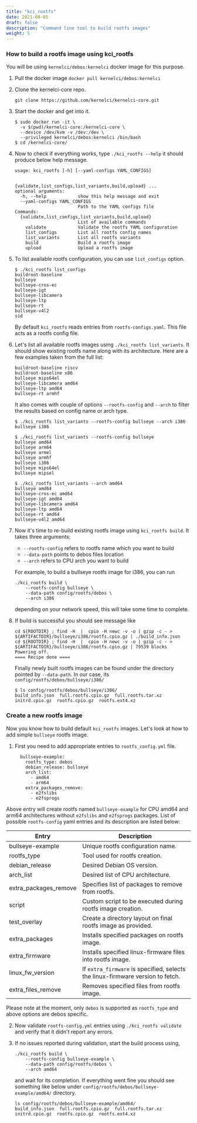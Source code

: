 ```yaml
---
title: "kci_rootfs"
date: 2021-08-05
draft: false
description: "Command line tool to build rootfs images"
weight: 5
---
```


### How to build a rootfs image using kci_rootfs

You will be using `kernelci/debos:kernelci` docker image for this purpose.

1. Pull the docker image `docker pull kernelci/debos:kernelci`

2. Clone the kernelci-core repo.

    ```
    git clone https://github.com/kernelci/kernelci-core.git
    ```
3. Start the docker and get into it.

   ```
   $ sudo docker run -it \
     -v $(pwd)/kernelci-core:/kernelci-core \
     --device /dev/kvm -v /dev:/dev \
     --privileged kernelci/debos:kernelci /bin/bash
   $ cd /kernelci-core/
   ```

4. Now to check if everything works, type `./kci_rootfs --help` it should
   produce below help message.

    ```
    usage: kci_rootfs [-h] [--yaml-configs YAML_CONFIGS]

                      {validate,list_configs,list_variants,build,upload} ...
    optional arguments:
      -h, --help            show this help message and exit
      --yaml-configs YAML_CONFIGS
                            Path to the YAML configs file
    Commands:
      {validate,list_configs,list_variants,build,upload}
                            List of available commands
        validate            Validate the rootfs YAML configuration
        list_configs        List all rootfs config names
        list_variants       List all rootfs variants
        build               Build a rootfs image
        upload              Upload a rootfs image
    ```
5. To list available rootfs configuration, you can use `list_configs` option.

    ```
    $ ./kci_rootfs list_configs
    buildroot-baseline
    bullseye
    bullseye-cros-ec
    bullseye-igt
    bullseye-libcamera
    bullseye-ltp
    bullseye-rt
    bullseye-v4l2
    sid
    ```

   By default `kci_rootfs` reads entries from `rootfs-configs.yaml`. This file
   acts as a rootfs config file.

6. Let's list all available rootfs images using `./kci_rootfs
   list_variants`. It should show existing rootfs name along with its
   architecture.  Here are a few examples taken from the full list:

    ```
    buildroot-baseline riscv
    buildroot-baseline x86
    bullseye mips64el
    bullseye-libcamera amd64
    bullseye-ltp amd64
    bullseye-rt armhf
    ```

    It also comes with couple of options `--rootfs-config` and `--arch` to
    filter the results based on config name or arch type.

    ```
    $ ./kci_rootfs list_variants --rootfs-config bullseye --arch i386
    bullseye i386

    $ ./kci_rootfs list_variants --rootfs-config bullseye
    bullseye amd64
    bullseye arm64
    bullseye armel
    bullseye armhf
    bullseye i386
    bullseye mips64el
    bullseye mipsel

    $ ./kci_rootfs list_variants --arch amd64
    bullseye amd64
    bullseye-cros-ec amd64
    bullseye-igt amd64
    bullseye-libcamera amd64
    bullseye-ltp amd64
    bullseye-rt amd64
    bullseye-v4l2 amd64
    ```

7. Now it's time to re-build existing rootfs image using `kci_rootfs build`. It
   takes three arguments:
    * `--rootfs-config` refers to rootfs name which you want to build
    * `--data-path` points to debos files location
    * `--arch` refers to CPU arch you want to build

    For example, to build a bullseye rootfs image for i386, you can run
    ```
    ./kci_rootfs build \
        --rootfs-config bullseye \
        --data-path config/rootfs/debos \
        --arch i386
    ```

   depending on your network speed, this will take some time to complete.

8. If build is successful you should see message like

    ```
    cd ${ROOTDIR} ; find -H  |  cpio -H newc -v -o | gzip -c - > ${ARTIFACTDIR}/bullseye/i386/rootfs.cpio.gz | ./build_info.json
    cd ${ROOTDIR} ; find -H  |  cpio -H newc -v -o | gzip -c - > ${ARTIFACTDIR}/bullseye/i386/rootfs.cpio.gz | 79539 blocks
    Powering off.
    ==== Recipe done ====
    ```
    Finally newly built rootfs images can be found under the directory pointed by `--data-path`. In our case, its `config/rootfs/debos/bullseye/i386/`

    ```
    $ ls config/rootfs/debos/bullseye/i386/
    build_info.json  full.rootfs.cpio.gz  full.rootfs.tar.xz  initrd.cpio.gz  rootfs.cpio.gz  rootfs.ext4.xz
    ```

### Create a new rootfs image

Now you know how to build default `kci_rootfs` images. Let's look at how to add simple `bullseye` rootfs image.

1. First you need to add appropriate entries to `rootfs_config.yml` file.

    ```
      bullseye-example:
        rootfs_type: debos
        debian_release: bullseye
        arch_list:
          - amd64
          - arm64
        extra_packages_remove:
          - e2fslibs
          - e2fsprogs
    ```

  Above entry will create rootfs named `bullseye-example` for CPU amd64 and arm64 architectures without `e2fslibs` and  `e2fsprogs` packages. List of possible `rootfs-config` yaml entries and its description are listed below:

  | Entry                 | Description |
  | ----------------------| ----------- |
  | bullseye-example      | Unique rootfs configuration name. |
  | rootfs_type           | Tool used for rootfs creation. |
  | debian_release        | Desired Debian OS version. |
  | arch_list             | Desired list of CPU architecture. |
  | extra_packages_remove | Specifies list of packages to remove from rootfs. |
  | script                | Custom script to be executed during rootfs image creation. |
  | test_overlay          | Create a directory layout on final rootfs image as provided. |
  | extra_packages        | Installs specified packages on rootfs image. |
  | extra_firmware        | Installs specified linux-firmware files into rootfs image. |
  | linux_fw_version      | If `extra_firmware` is specified, selects the linux-firmware version to fetch. |
  | extra_files_remove    | Removes specified files from rootfs image. |

  Please note at the moment, only `debos` is supported as `rootfs_type` and above options are debos specific.

2. Now validate `rootfs-config.yml` entries using `./kci_rootfs validate` and verify that it didn't report any errors.

3. If no issues reported during validation, start the build process using,

    ```
    ./kci_rootfs build \
        --rootfs-config bullseye-example \
        --data-path config/rootfs/debos \
        --arch amd64
    ```
    and wait for its completion. If everything went fine you should see
    something like below under `config/rootfs/debos/bullseye-example/amd64/`
    directory.

    ```
    ls config/rootfs/debos/bullseye-example/amd64/
    build_info.json  full.rootfs.cpio.gz  full.rootfs.tar.xz  initrd.cpio.gz  rootfs.cpio.gz  rootfs.ext4.xz
    ```
